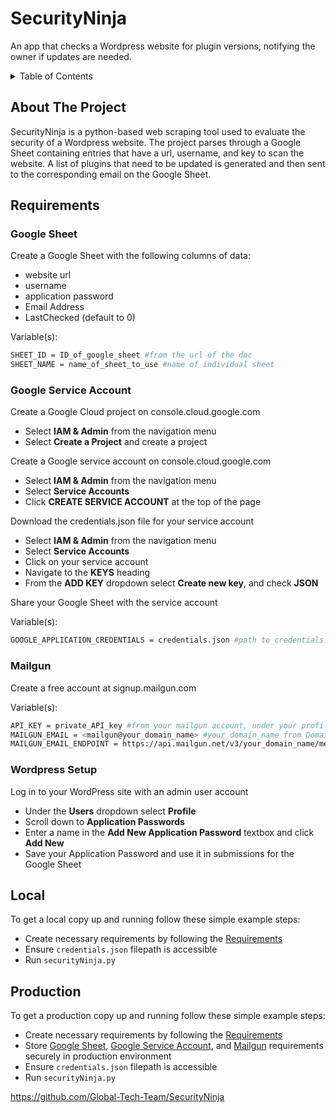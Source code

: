 # SecurityNinja

An app that checks a Wordpress website for plugin versions, notifying the owner if updates are needed.

<details>
  <summary>Table of Contents</summary>
  <ol>
    <li><a href="#about-the-project">About The Project</a></li>
    <li><a href="#requirements">Requirements</a></li>
      <ul>
        <li><a href="#google-sheet">Google Sheet</a></li>
        <li><a href="#google-service-account">Google Service Account</a></li>
        <li><a href="#mailgun">Mailgun</a></li>
        <li><a href="#wordpress-setup">Wordpress Setup</a></li>
      </ul>
    <li><a href="#local">Local</a></li>
    <li><a href="#production">Production</a></li>
  </ol>
</details>

## About The Project

SecurityNinja is a python-based web scraping tool used to evaluate the security of a Wordpress website. The project parses through a Google Sheet containing entries that have a url, username, and key to scan the website. A list of plugins that need to be updated is generated and then sent to the corresponding email on the Google Sheet.

## Requirements

### Google Sheet
   Create a Google Sheet with the following columns of data:
   - website url
   - username
   - application password
   - Email Address
   - LastChecked (default to 0)

   Variable(s):
   ```sh
   SHEET_ID = ID_of_google_sheet #from the url of the doc
   SHEET_NAME = name_of_sheet_to_use #name of individual sheet
   ```
### Google Service Account
   Create a Google Cloud project on console.cloud.google.com
   - Select **IAM & Admin** from the navigation menu
   - Select **Create a Project** and create a project
   
   Create a Google service account on console.cloud.google.com
   - Select **IAM & Admin** from the navigation menu
   - Select **Service Accounts**
   - Click **CREATE SERVICE ACCOUNT** at the top of the page

   Download the credentials.json file for your service account
   - Select **IAM & Admin** from the navigation menu
   - Select **Service Accounts**
   - Click on your service account
   - Navigate to the **KEYS** heading
   - From the **ADD KEY** dropdown select **Create new key**, and check **JSON**

   Share your Google Sheet with the service account
   
   Variable(s):
   ```sh
   GOOGLE_APPLICATION_CREDENTIALS = credentials.json #path to credentials.json file
   ```
### Mailgun
   Create a free account at signup.mailgun.com

   Variable(s):
   ```sh
   API_KEY = private_API_key #from your mailgun account, under your profile select API Keys
   MAILGUN_EMAIL = <mailgun@your_domain_name> #your_domain_name from Domains under the Sending dropdown
   MAILGUN_EMAIL_ENDPOINT = https://api.mailgun.net/v3/your_domain_name/messages #your_domain_name from Domains under the Sending dropdown
   ```
### Wordpress Setup

Log in to your WordPress site with an admin user account
- Under the **Users** dropdown select **Profile**
- Scroll down to **Application Passwords**
- Enter a name in the **Add New Application Password** textbox and click **Add New**
- Save your Application Password and use it in submissions for the Google Sheet

## Local

To get a local copy up and running follow these simple example steps:
- Create necessary requirements by following the <a href="#requirements">Requirements</a>
- Ensure ```credentials.json``` filepath is accessible
- Run ```securityNinja.py```

## Production

To get a production copy up and running follow these simple example steps:
- Create necessary requirements by following the <a href="#requirements">Requirements</a>
- Store
<a href="#google-sheet">Google Sheet</a>,
<a href="#google-service-account">Google Service Account</a>, and
<a href="#mailgun">Mailgun</a> requirements securely in production environment
- Ensure ```credentials.json``` filepath is accessible
- Run ```securityNinja.py```

https://github.com/Global-Tech-Team/SecurityNinja
